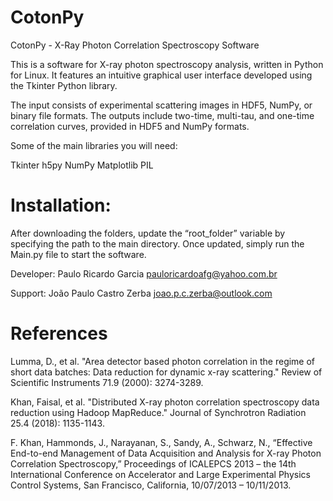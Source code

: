 # CotonPy
CotonPy - X-Ray Photon Correlation Spectroscopy Software

This is a software for X-ray photon spectroscopy analysis, written in Python for Linux. It features an intuitive graphical user interface developed using the Tkinter Python library.

The input consists of experimental scattering images in HDF5, NumPy, or binary file formats. The outputs include two-time, multi-tau, and one-time correlation curves, provided in HDF5 and NumPy formats.

Some of the main libraries you will need:

Tkinter
h5py
NumPy
Matplotlib
PIL

# Installation:

After downloading the folders, update the “root_folder” variable by specifying the path to the main directory. Once updated, simply run the Main.py file to start the software.

Developer: Paulo Ricardo Garcia <pauloricardoafg@yahoo.com.br>

Support: João Paulo Castro Zerba <joao.p.c.zerba@outlook.com>

# References

Lumma, D., et al. "Area detector based photon correlation in the regime of short data batches: Data reduction for dynamic x-ray scattering." Review of Scientific Instruments 71.9 (2000): 3274-3289.

Khan, Faisal, et al. "Distributed X-ray photon correlation spectroscopy data reduction using Hadoop MapReduce." Journal of Synchrotron Radiation 25.4 (2018): 1135-1143.

F. Khan, Hammonds, J., Narayanan, S., Sandy, A., Schwarz, N., “Effective End-to-end Management of Data Acquisition and Analysis for X-ray Photon Correlation Spectroscopy,” Proceedings of ICALEPCS 2013 – the 14th International Conference on Accelerator and Large Experimental Physics Control Systems, San Francisco, California, 10/07/2013 – 10/11/2013.
